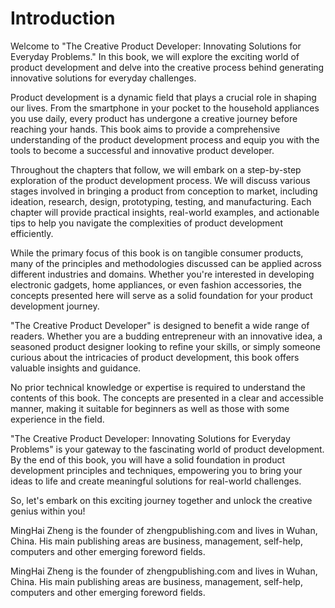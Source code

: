 # Introduction

Welcome to "The Creative Product Developer: Innovating Solutions for Everyday Problems." In this book, we will explore the exciting world of product development and delve into the creative process behind generating innovative solutions for everyday challenges.

Product development is a dynamic field that plays a crucial role in shaping our lives. From the smartphone in your pocket to the household appliances you use daily, every product has undergone a creative journey before reaching your hands. This book aims to provide a comprehensive understanding of the product development process and equip you with the tools to become a successful and innovative product developer.

Throughout the chapters that follow, we will embark on a step-by-step exploration of the product development process. We will discuss various stages involved in bringing a product from conception to market, including ideation, research, design, prototyping, testing, and manufacturing. Each chapter will provide practical insights, real-world examples, and actionable tips to help you navigate the complexities of product development efficiently.

While the primary focus of this book is on tangible consumer products, many of the principles and methodologies discussed can be applied across different industries and domains. Whether you're interested in developing electronic gadgets, home appliances, or even fashion accessories, the concepts presented here will serve as a solid foundation for your product development journey.

"The Creative Product Developer" is designed to benefit a wide range of readers. Whether you are a budding entrepreneur with an innovative idea, a seasoned product designer looking to refine your skills, or simply someone curious about the intricacies of product development, this book offers valuable insights and guidance.

No prior technical knowledge or expertise is required to understand the contents of this book. The concepts are presented in a clear and accessible manner, making it suitable for beginners as well as those with some experience in the field.

"The Creative Product Developer: Innovating Solutions for Everyday Problems" is your gateway to the fascinating world of product development. By the end of this book, you will have a solid foundation in product development principles and techniques, empowering you to bring your ideas to life and create meaningful solutions for real-world challenges.

So, let's embark on this exciting journey together and unlock the creative genius within you!

MingHai Zheng is the founder of zhengpublishing.com and lives in Wuhan, China. His main publishing areas are business, management, self-help, computers and other emerging foreword fields.

MingHai Zheng is the founder of zhengpublishing.com and lives in Wuhan, China. His main publishing areas are business, management, self-help, computers and other emerging foreword fields.
